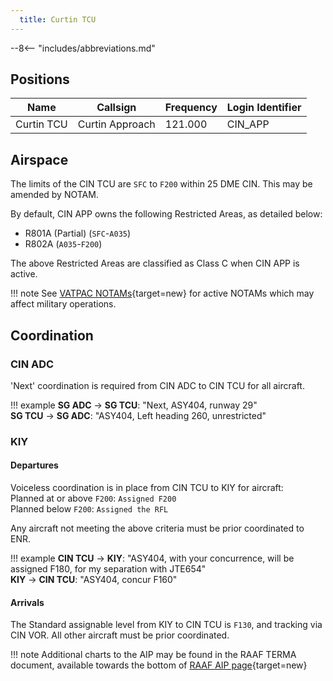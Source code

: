 ```yaml
---
  title: Curtin TCU
---
```


--8<-- "includes/abbreviations.md"

## Positions

| Name               | Callsign       | Frequency        | Login Identifier              |
| ------------------ | -------------- | ---------------- | --------------------------------------|
| Curtin TCU   | Curtin Approach   | 121.000        | CIN_APP                                   |

## Airspace

The limits of the CIN TCU are `SFC` to `F200` within 25 DME CIN. This may be amended by NOTAM.

By default, CIN APP owns the following Restricted Areas, as detailed below:

- R801A (Partial) (`SFC`-`A035`)  
- R802A (`A035`-`F200`)  

The above Restricted Areas are classified as Class C when CIN APP is active.

!!! note
    See [VATPAC NOTAMs](https://vatpac.org/publications/notam){target=new} for active NOTAMs which may affect military operations.

## Coordination
### CIN ADC

'Next' coordination is required from CIN ADC to CIN TCU for all aircraft.

!!! example
    <span class="hotline">**SG ADC** -> **SG TCU**</span>: "Next, ASY404, runway 29"  
    <span class="hotline">**SG TCU** -> **SG ADC**</span>: "ASY404, Left heading 260, unrestricted"  

### KIY
#### Departures
Voiceless coordination is in place from CIN TCU to KIY for aircraft:  
Planned at or above `F200`: `Assigned F200`  
Planned below `F200`: `Assigned the RFL`  

Any aircraft not meeting the above criteria must be prior coordinated to ENR.

!!! example
    <span class="hotline">**CIN TCU** -> **KIY**</span>: "ASY404, with your concurrence, will be assigned F180, for my separation with JTE654"  
    <span class="hotline">**KIY** -> **CIN TCU**</span>: "ASY404, concur F160"  

#### Arrivals
The Standard assignable level from KIY to CIN TCU is `F130`, and tracking via CIN VOR. All other aircraft must be prior coordinated.

!!! note
    Additional charts to the AIP may be found in the RAAF TERMA document, available towards the bottom of [RAAF AIP page](https://ais-af.airforce.gov.au/australian-aip){target=new}

